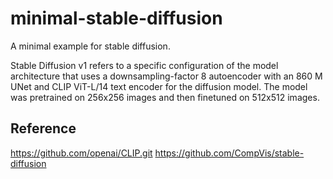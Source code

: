 # minimal-stable-diffusion
A minimal example for stable diffusion.

Stable Diffusion v1 refers to a specific configuration of the model architecture that uses a downsampling-factor 8 autoencoder with an 860 M UNet and CLIP ViT-L/14 text encoder for the diffusion model. The model was pretrained on 256x256 images and then finetuned on 512x512 images.

## Reference
https://github.com/openai/CLIP.git
https://github.com/CompVis/stable-diffusion

